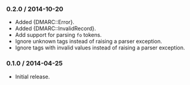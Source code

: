 ### 0.2.0 / 2014-10-20

* Added {DMARC::Error}.
* Added {DMARC::InvalidRecord}.
* Add support for parsing `fo` tokens.
* Ignore unknown tags instead of raising a parser exception.
* Ignore tags with invalid values instead of raising a parser exception.

### 0.1.0 / 2014-04-25

* Initial release.

